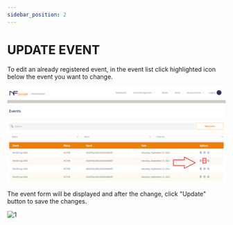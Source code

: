 ```yaml
---
sidebar_position: 2
---
```


# UPDATE EVENT

To edit an already registered event, in the event list click highlighted icon below the event you want to change.

![1](/img/update-event.png)

The event form will be displayed and after the change, click "Update" button to save the changes.

![1](/img/update-event-form.png)
